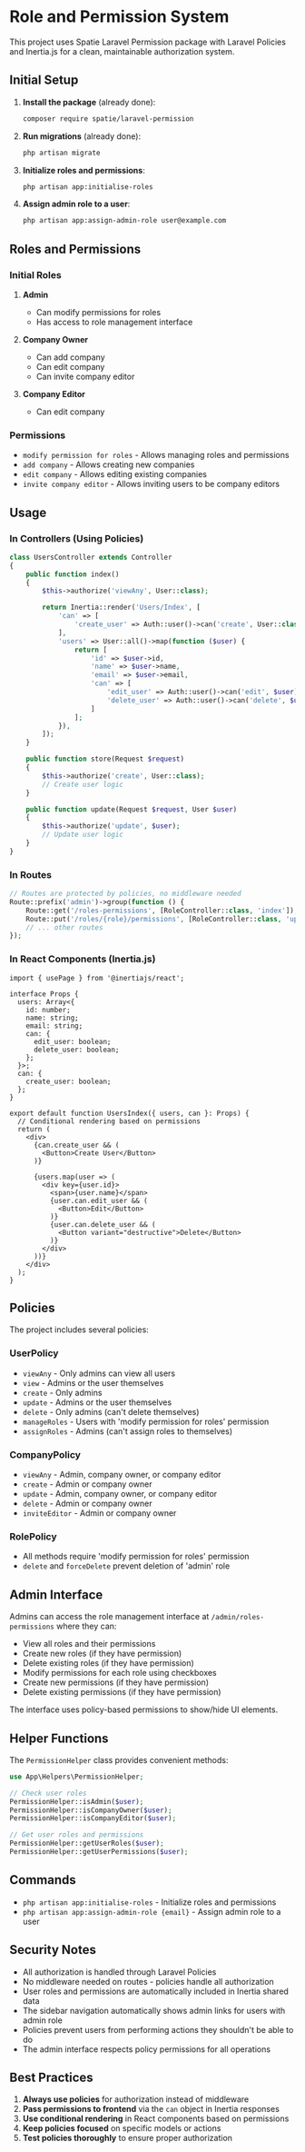 # Role and Permission System

This project uses Spatie Laravel Permission package with Laravel Policies and Inertia.js for a clean, maintainable authorization system.

## Initial Setup

1. **Install the package** (already done):
   ```bash
   composer require spatie/laravel-permission
   ```

2. **Run migrations** (already done):
   ```bash
   php artisan migrate
   ```

3. **Initialize roles and permissions**:
   ```bash
   php artisan app:initialise-roles
   ```

4. **Assign admin role to a user**:
   ```bash
   php artisan app:assign-admin-role user@example.com
   ```

## Roles and Permissions

### Initial Roles

1. **Admin**
   - Can modify permissions for roles
   - Has access to role management interface

2. **Company Owner**
   - Can add company
   - Can edit company
   - Can invite company editor

3. **Company Editor**
   - Can edit company

### Permissions

- `modify permission for roles` - Allows managing roles and permissions
- `add company` - Allows creating new companies
- `edit company` - Allows editing existing companies
- `invite company editor` - Allows inviting users to be company editors

## Usage

### In Controllers (Using Policies)

```php
class UsersController extends Controller
{
    public function index()
    {
        $this->authorize('viewAny', User::class);

        return Inertia::render('Users/Index', [
            'can' => [
                'create_user' => Auth::user()->can('create', User::class),
            ],
            'users' => User::all()->map(function ($user) {
                return [
                    'id' => $user->id,
                    'name' => $user->name,
                    'email' => $user->email,
                    'can' => [
                        'edit_user' => Auth::user()->can('edit', $user),
                        'delete_user' => Auth::user()->can('delete', $user),
                    ]
                ];
            }),
        ]);
    }

    public function store(Request $request)
    {
        $this->authorize('create', User::class);
        // Create user logic
    }

    public function update(Request $request, User $user)
    {
        $this->authorize('update', $user);
        // Update user logic
    }
}
```

### In Routes

```php
// Routes are protected by policies, no middleware needed
Route::prefix('admin')->group(function () {
    Route::get('/roles-permissions', [RoleController::class, 'index']);
    Route::put('/roles/{role}/permissions', [RoleController::class, 'updateRolePermissions']);
    // ... other routes
});
```

### In React Components (Inertia.js)

```tsx
import { usePage } from '@inertiajs/react';

interface Props {
  users: Array<{
    id: number;
    name: string;
    email: string;
    can: {
      edit_user: boolean;
      delete_user: boolean;
    };
  }>;
  can: {
    create_user: boolean;
  };
}

export default function UsersIndex({ users, can }: Props) {
  // Conditional rendering based on permissions
  return (
    <div>
      {can.create_user && (
        <Button>Create User</Button>
      )}
      
      {users.map(user => (
        <div key={user.id}>
          <span>{user.name}</span>
          {user.can.edit_user && (
            <Button>Edit</Button>
          )}
          {user.can.delete_user && (
            <Button variant="destructive">Delete</Button>
          )}
        </div>
      ))}
    </div>
  );
}
```

## Policies

The project includes several policies:

### UserPolicy
- `viewAny` - Only admins can view all users
- `view` - Admins or the user themselves
- `create` - Only admins
- `update` - Admins or the user themselves
- `delete` - Only admins (can't delete themselves)
- `manageRoles` - Users with 'modify permission for roles' permission
- `assignRoles` - Admins (can't assign roles to themselves)

### CompanyPolicy
- `viewAny` - Admin, company owner, or company editor
- `create` - Admin or company owner
- `update` - Admin, company owner, or company editor
- `delete` - Admin or company owner
- `inviteEditor` - Admin or company owner

### RolePolicy
- All methods require 'modify permission for roles' permission
- `delete` and `forceDelete` prevent deletion of 'admin' role

## Admin Interface

Admins can access the role management interface at `/admin/roles-permissions` where they can:

- View all roles and their permissions
- Create new roles (if they have permission)
- Delete existing roles (if they have permission)
- Modify permissions for each role using checkboxes
- Create new permissions (if they have permission)
- Delete existing permissions (if they have permission)

The interface uses policy-based permissions to show/hide UI elements.

## Helper Functions

The `PermissionHelper` class provides convenient methods:

```php
use App\Helpers\PermissionHelper;

// Check user roles
PermissionHelper::isAdmin($user);
PermissionHelper::isCompanyOwner($user);
PermissionHelper::isCompanyEditor($user);

// Get user roles and permissions
PermissionHelper::getUserRoles($user);
PermissionHelper::getUserPermissions($user);
```

## Commands

- `php artisan app:initialise-roles` - Initialize roles and permissions
- `php artisan app:assign-admin-role {email}` - Assign admin role to a user

## Security Notes

- All authorization is handled through Laravel Policies
- No middleware needed on routes - policies handle all authorization
- User roles and permissions are automatically included in Inertia shared data
- The sidebar navigation automatically shows admin links for users with admin role
- Policies prevent users from performing actions they shouldn't be able to do
- The admin interface respects policy permissions for all operations

## Best Practices

1. **Always use policies** for authorization instead of middleware
2. **Pass permissions to frontend** via the `can` object in Inertia responses
3. **Use conditional rendering** in React components based on permissions
4. **Keep policies focused** on specific models or actions
5. **Test policies thoroughly** to ensure proper authorization

